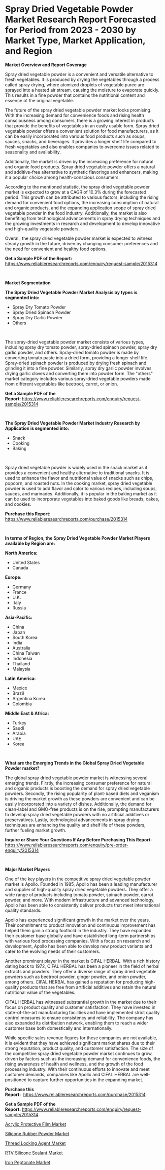 <p><h1>Spray Dried Vegetable Powder Market Research Report Forecasted for Period from 2023 -  2030 by Market Type, Market Application, and Region</h1></p><p><strong>Market Overview and Report Coverage</strong></p>
<p><p>Spray dried vegetable powder is a convenient and versatile alternative to fresh vegetables. It is produced by drying the vegetables through a process called spray drying, where atomized droplets of vegetable puree are sprayed into a heated air stream, causing the moisture to evaporate quickly. This results in a fine powder that contains the nutritional content and essence of the original vegetable.</p><p>The future of the spray dried vegetable powder market looks promising. With the increasing demand for convenience foods and rising health consciousness among consumers, there is a growing interest in products that provide the benefits of vegetables in an easily usable form. Spray dried vegetable powder offers a convenient solution for food manufacturers, as it can be easily incorporated into various food products such as soups, sauces, snacks, and beverages. It provides a longer shelf life compared to fresh vegetables and also enables companies to overcome issues related to seasonality and availability.</p><p>Additionally, the market is driven by the increasing preference for natural and organic food products. Spray dried vegetable powder offers a natural and additive-free alternative to synthetic flavorings and enhancers, making it a popular choice among health-conscious consumers.</p><p>According to the mentioned statistic, the spray dried vegetable powder market is expected to grow at a CAGR of 10.3% during the forecasted period. This growth can be attributed to various factors, including the rising demand for convenient food options, the increasing consumption of natural and organic products, and the expanding application scope of spray dried vegetable powder in the food industry. Additionally, the market is also benefiting from technological advancements in spray drying techniques and the growing investments in research and development to develop innovative and high-quality vegetable powders.</p><p>Overall, the spray dried vegetable powder market is expected to witness steady growth in the future, driven by changing consumer preferences and the need for convenient and healthy food options.</p></p>
<p><strong>Get a Sample PDF of the Report:</strong> <a href="https://www.reliableresearchreports.com/enquiry/request-sample/2015314">https://www.reliableresearchreports.com/enquiry/request-sample/2015314</a></p>
<p>&nbsp;</p>
<p><strong>Market Segmentation</strong></p>
<p><strong>The Spray Dried Vegetable Powder Market Analysis by types is segmented into:</strong></p>
<p><ul><li>Spray Dry Tomato Powder</li><li>Spray Dried Spinach Powder</li><li>Spray Dry Garlic Powder</li><li>Others</li></ul></p>
<p>&nbsp;</p>
<p><p>The spray-dried vegetable powder market consists of various types, including spray dry tomato powder, spray-dried spinach powder, spray dry garlic powder, and others. Spray-dried tomato powder is made by converting tomato paste into a dried form, providing a longer shelf life. Spray-dried spinach powder is produced by drying fresh spinach and grinding it into a fine powder. Similarly, spray dry garlic powder involves drying garlic cloves and converting them into powder form. The "others" market category includes various spray-dried vegetable powders made from different vegetables like beetroot, carrot, or onion.</p></p>
<p><strong>Get a Sample PDF of the Report:</strong>&nbsp;<a href="https://www.reliableresearchreports.com/enquiry/request-sample/2015314">https://www.reliableresearchreports.com/enquiry/request-sample/2015314</a></p>
<p>&nbsp;</p>
<p><strong>The Spray Dried Vegetable Powder Market Industry Research by Application is segmented into:</strong></p>
<p><ul><li>Snack</li><li>Cooking</li><li>Baking</li></ul></p>
<p>&nbsp;</p>
<p><p>Spray dried vegetable powder is widely used in the snack market as it provides a convenient and healthy alternative to traditional snacks. It is used to enhance the flavor and nutritional value of snacks such as chips, popcorn, and roasted nuts. In the cooking market, spray dried vegetable powder is used to add flavor and color to various recipes, including soups, sauces, and marinades. Additionally, it is popular in the baking market as it can be used to incorporate vegetables into baked goods like breads, cakes, and cookies.</p></p>
<p><strong>Purchase this Report:</strong>&nbsp; <a href="https://www.reliableresearchreports.com/purchase/2015314">https://www.reliableresearchreports.com/purchase/2015314</a></p>
<p>&nbsp;</p>
<p><strong>In terms of Region, the Spray Dried Vegetable Powder Market Players available by Region are:</strong></p>
<p>
    <p> <strong> North America: </strong>
        <ul>
            <li>United States</li>
            <li>Canada</li>
        </ul>
        </p> 
    <p> <strong> Europe: </strong>
        <ul>
            <li>Germany</li>
            <li>France</li>
            <li>U.K.</li>
            <li>Italy</li>
            <li>Russia</li>
        </ul>
        </p> 
    <p> <strong> Asia-Pacific: </strong>
        <ul>
            <li>China</li>
            <li>Japan</li>
            <li>South Korea</li>
            <li>India</li>
            <li>Australia</li>
            <li>China Taiwan</li>
            <li>Indonesia</li>
            <li>Thailand</li>
            <li>Malaysia</li>
        </ul>
        </p> 
    <p> <strong> Latin America: </strong>
        <ul>
            <li>Mexico</li>
            <li>Brazil</li>
            <li>Argentina Korea</li>
            <li>Colombia</li>
        </ul>
        </p> 
    <p> <strong> Middle East & Africa: </strong>
        <ul>
            <li>Turkey</li>
            <li>Saudi</li>
            <li>Arabia</li>
            <li>UAE</li>
            <li>Korea</li>
        </ul>
    </p>
    </p>
<p>&nbsp;</p>
<p><strong>What are the Emerging Trends in the Global Spray Dried Vegetable Powder market?</strong></p>
<p><p>The global spray dried vegetable powder market is witnessing several emerging trends. Firstly, the increasing consumer preference for natural and organic products is boosting the demand for spray dried vegetable powders. Secondly, the rising popularity of plant-based diets and veganism is driving the market growth as these powders are convenient and can be easily incorporated into a variety of dishes. Additionally, the demand for clean-label and GMO-free products is on the rise, prompting manufacturers to develop spray dried vegetable powders with no artificial additives or preservatives. Lastly, technological advancements in spray drying techniques are enhancing the quality and shelf life of these powders, further fueling market growth.</p></p>
<p><strong>Inquire or Share Your Questions If Any Before Purchasing This Report</strong>- <a href="https://www.reliableresearchreports.com/enquiry/pre-order-enquiry/2015314">https://www.reliableresearchreports.com/enquiry/pre-order-enquiry/2015314</a></p>
<p>&nbsp;</p>
<p><strong>Major Market Players</strong></p>
<p><p>One of the key players in the competitive spray dried vegetable powder market is Apollo. Founded in 1985, Apollo has been a leading manufacturer and supplier of high-quality spray dried vegetable powders. They offer a wide range of products including tomato powder, spinach powder, carrot powder, and more. With modern infrastructure and advanced technology, Apollo has been able to consistently deliver products that meet international quality standards.</p><p>Apollo has experienced significant growth in the market over the years. Their commitment to product innovation and continuous improvement has helped them gain a strong foothold in the industry. They have expanded their customer base globally and have established long-term partnerships with various food processing companies. With a focus on research and development, Apollo has been able to develop new product variants and cater to the evolving needs of their customers.</p><p>Another prominent player in the market is CIFAL HERBAL. With a rich history dating back to 1972, CIFAL HERBAL has been a pioneer in the field of herbal extracts and powders. They offer a diverse range of spray dried vegetable powders such as beetroot powder, ginger powder, and onion powder, among others. CIFAL HERBAL has gained a reputation for producing high-quality products that are free from artificial additives and retain the natural nutritional value of the vegetables.</p><p>CIFAL HERBAL has witnessed substantial growth in the market due to their focus on product quality and customer satisfaction. They have invested in state-of-the-art manufacturing facilities and have implemented strict quality control measures to ensure consistency and reliability. The company has also expanded its distribution network, enabling them to reach a wider customer base both domestically and internationally.</p><p>While specific sales revenue figures for these companies are not available, it is evident that they have achieved significant market shares due to their strong reputation, product quality, and customer satisfaction. The size of the competitive spray dried vegetable powder market continues to grow, driven by factors such as the increasing demand for convenience foods, the rising awareness of health and wellness, and the growth of the food processing industry. With their continuous efforts to innovate and meet customer demands, companies like Apollo and CIFAL HERBAL are well-positioned to capture further opportunities in the expanding market.</p></p>
<p><strong>Purchase this Report:</strong>&nbsp;&nbsp;<a href="https://www.reliableresearchreports.com/purchase/2015314">https://www.reliableresearchreports.com/purchase/2015314</a></p>
<p></p>
<p><strong>Get a Sample PDF of the Report:</strong>&nbsp;<a href="https://www.reliableresearchreports.com/enquiry/request-sample/2015314">https://www.reliableresearchreports.com/enquiry/request-sample/2015314</a></p>
<p><p><a href="https://medium.com/@alesiabrahimi58/acrylic-protective-film-market-size-and-market-trends-complete-industry-overview-2023-to-2030-d712e1fa9b7d">Acrylic Protective Film Market</a></p><p><a href="https://medium.com/@besaosmani1903/analyzing-silicone-rubber-powder-market-global-industry-perspective-and-forecast-2023-to-2030-c82ea149cc59">Silicone Rubber Powder Market</a></p><p><a href="https://medium.com/@dritasmani2022/thread-locking-agent-market-trends-and-market-analysis-forecasted-for-period-2023-2030-9b4db1053164">Thread Locking Agent Market</a></p><p><a href="https://medium.com/@dorinaprifti56/rtv-silicone-sealant-market-insights-into-market-cagr-market-trends-and-growth-strategies-5c53c5c48e61">RTV Silicone Sealant Market</a></p><p><a href="https://medium.com/@kyliemorgan1913/analyzing-iron-peptonate-market-global-industry-perspective-and-forecast-2023-to-2030-9855e269f723">Iron Peptonate Market</a></p></p>